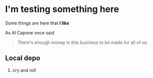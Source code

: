 # I'm testing something here
Some things are here that **I like** 

As Al Capone once said 
>There's enough money in this business to be made for all of us.

## Local depo

1. cry and roll